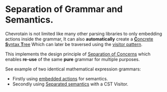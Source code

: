 # Separation of Grammar and Semantics.

Chevrotain is not limited like many other parsing libraries to only embedding actions inside the grammar,
It can also **automatically** create a [**C**oncrete **S**yntax **T**ree](http://sap.github.io/chevrotain/docs/guide/concrete_syntax_tree.html)
Which can later be traversed using the [visitor pattern](https://en.wikipedia.org/wiki/Visitor_pattern).

This implements the design principle of [Separation of Concerns](https://en.wikipedia.org/wiki/Separation_of_concerns)
which enables **re-use** of the same **pure** grammar for multiple purposes.

See example of two identical mathematical expression grammars:
- Firstly using [embedded actions](https://github.com/SAP/chevrotain/blob/master/examples/grammars/calculator/calculator_embedded_actions.js) for semantics.
- Secondly using [Separated semantics](https://github.com/SAP/chevrotain/blob/master/examples/grammars/calculator/calculator_pure_grammar.js) with a CST Visitor.